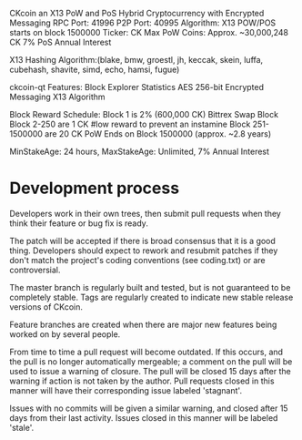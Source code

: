 CKcoin an X13 PoW and PoS Hybrid Cryptocurrency with Encrypted Messaging
RPC Port: 41996
P2P Port: 40995
Algorithm: X13 POW/POS starts on block 1500000
Ticker: CK
Max PoW Coins: Approx. ~30,000,248 CK
7% PoS Annual Interest

X13 Hashing Algorithm:(blake, bmw, groestl, jh, keccak, skein, luffa, cubehash, shavite, simd, echo, hamsi, fugue)

ckcoin-qt Features:
Block Explorer
Statistics
AES 256-bit Encrypted Messaging
X13 Algorithm

Block Reward Schedule:
Block 1 is 2% (600,000 CK) Bittrex Swap Block
Block 2-250 are 1 CK #low reward to prevent an instamine
Block 251-1500000 are 20 CK
PoW Ends on Block 1500000 (approx. ~2.8 years)

MinStakeAge: 24 hours, MaxStakeAge: Unlimited, 7% Annual Interest

Development process
===========================

Developers work in their own trees, then submit pull requests when
they think their feature or bug fix is ready.

The patch will be accepted if there is broad consensus that it is a
good thing.  Developers should expect to rework and resubmit patches
if they don't match the project's coding conventions (see coding.txt)
or are controversial.

The master branch is regularly built and tested, but is not guaranteed
to be completely stable. Tags are regularly created to indicate new
stable release versions of CKcoin.

Feature branches are created when there are major new features being
worked on by several people.

From time to time a pull request will become outdated. If this occurs, and
the pull is no longer automatically mergeable; a comment on the pull will
be used to issue a warning of closure. The pull will be closed 15 days
after the warning if action is not taken by the author. Pull requests closed
in this manner will have their corresponding issue labeled 'stagnant'.

Issues with no commits will be given a similar warning, and closed after
15 days from their last activity. Issues closed in this manner will be 
labeled 'stale'.
